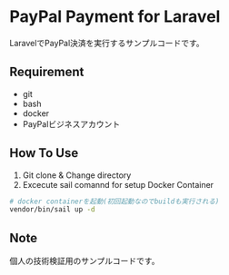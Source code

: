 PayPal Payment for Laravel
====================

LaravelでPayPal決済を実行するサンプルコードです。


Requirement
--------------------

* git
* bash
* docker
* PayPalビジネスアカウント


How To Use
--------------------

1. Git clone & Change directory
1. Excecute sail comannd for setup Docker Container

```bash
# docker containerを起動(初回起動なのでbuildも実行される)
vendor/bin/sail up -d
```

Note
--------------------

個人の技術検証用のサンプルコードです。


